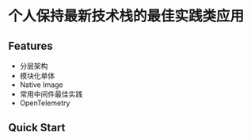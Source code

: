 # 个人保持最新技术栈的最佳实践类应用

## Features
* 分层架构
* 模块化单体
* Native Image
* 常用中间件最佳实践
* OpenTelemetry

## Quick Start
